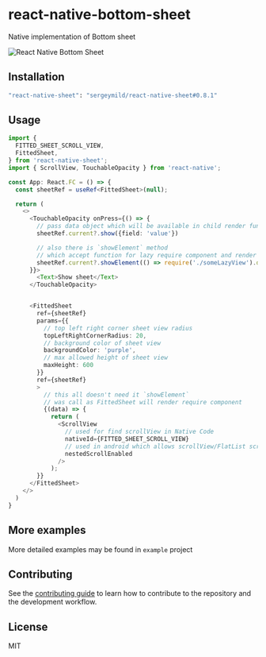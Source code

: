 # react-native-bottom-sheet

Native implementation of Bottom sheet

![React Native Bottom Sheet](./preview.gif)

## Installation

```sh
"react-native-sheet": "sergeymild/react-native-sheet#0.8.1"
```

## Usage

```typescript
import {
  FITTED_SHEET_SCROLL_VIEW,
  FittedSheet,
} from 'react-native-sheet';
import { ScrollView, TouchableOpacity } from 'react-native';

const App: React.FC = () => {
  const sheetRef = useRef<FittedSheet>(null);

  return (
    <>
      <TouchableOpacity onPress={() => {
        // pass data object which will be available in child render function
        sheetRef.current?.show({field: 'value'})

        // also there is `showElement` method
        // which accept function for lazy require component and render it
        sheetRef.current?.showElement(() => require('./someLazyView').default, {field: 'value'})
      }}>
        <Text>Show sheet</Text>
      </TouchableOpacity>


      <FittedSheet
        ref={sheetRef}
        params={{
          // top left right corner sheet view radius
          topLeftRightCornerRadius: 20,
          // background color of sheet view
          backgroundColor: 'purple',
          // max allowed height of sheet view
          maxHeight: 600
        }}
        ref={sheetRef}
        >
          // this all doesn't need it `showElement`
          // was call as FittedSheet will render require component
          {(data) => {
            return (
              <ScrollView
                // used for find scrollView in Native Code
                nativeId={FITTED_SHEET_SCROLL_VIEW}
                // used in android which allows scrollView/FlatList scroll
                nestedScrollEnabled
              />
            );
        }}
      </FittedSheet>
    </>
  )
}
```

## More examples
More detailed examples may be found in `example` project


## Contributing

See the [contributing guide](CONTRIBUTING.md) to learn how to contribute to the repository and the development workflow.

## License

MIT

